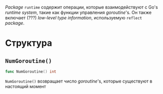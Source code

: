 *Package* `runtime` содержит операции, которые взаимодействуют с Go's *runtime system*, такие как функции управления *goroutine*'s. Он также включает (???) *low-level type information*, используемую `reflect` *package*.



# Структура

## `NumGoroutine()`

```go
func NumGoroutine() int
```

`NumGoroutine()` возвращает число *goroutine*'s, которые существуют в настоящий момент